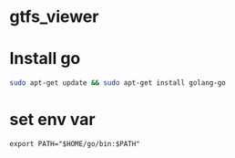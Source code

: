 # gtfs_viewer



# Install go

```bash
sudo apt-get update && sudo apt-get install golang-go
```

# set env var
```
export PATH="$HOME/go/bin:$PATH"
```